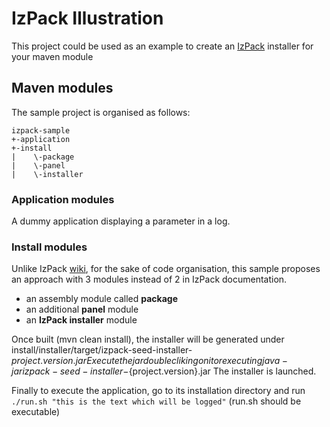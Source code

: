 # IzPack Illustration

This project could be used as an example to create an [IzPack](http://izpack.org/) installer for your maven module

## Maven modules
The sample project is organised as follows:

    izpack-sample
    +-application
    +-install
    |    \-package
    |    \-panel
    |    \-installer

### Application modules
A dummy application displaying a parameter in a log.

### Install modules
Unlike IzPack [wiki](http://docs.codehaus.org/display/IZPACK/Compiling+Using+Maven), for the sake of code organisation, this sample proposes an approach with 3 modules instead of 2 in IzPack documentation.

* an assembly module called __package__
* an additional __panel__ module
* an __IzPack installer__ module

Once built (mvn clean install), the installer will be generated under install/installer/target/izpack-seed-installer-${project.version}.jar
Execute the jar double cliking on it or executing java - jar izpack-seed-installer-${project.version}.jar
The installer is launched.

Finally to execute the application, go to its installation directory and run
`./run.sh "this is the text which will be logged"`
(run.sh should be executable)

